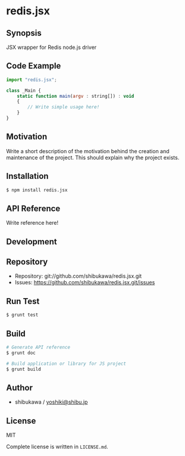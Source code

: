 redis.jsx
===========================================

Synopsis
---------------

JSX wrapper for Redis node.js driver

Code Example
---------------

```js
import "redis.jsx";

class _Main {
    static function main(argv : string[]) : void
    {
        // Write simple usage here!
    }
}
```

Motivation
---------------

Write a short description of the motivation behind the creation and maintenance of the project.
This should explain why the project exists.

Installation
---------------

```sh
$ npm install redis.jsx
```

API Reference
------------------

Write reference here!

Development
-------------

## Repository

* Repository: git://github.com/shibukawa/redis.jsx.git
* Issues: https://github.com/shibukawa/redis.jsx.git/issues

## Run Test

```sh
$ grunt test
```

## Build

```sh
# Generate API reference
$ grunt doc

# Build application or library for JS project
$ grunt build
```

Author
---------

* shibukawa / yoshiki@shibu.jp

License
------------

MIT

Complete license is written in `LICENSE.md`.
